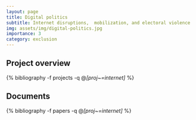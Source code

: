 ```yaml
---
layout: page
title: Digital politics
subtitle: Internet disruptions,  mobilization, and electoral violence
img: assets/img/digital-politics.jpg
importance: 3
category: exclusion 
---
```


## Project overview

<div class="publications">

  {% bibliography -f projects -q @*[proj~=internet]* %}

</div>

## Documents

<div class="publications">

  {% bibliography -f papers -q @*[proj~=internet]* %}

</div>



